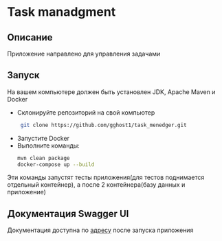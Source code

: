 # Task manadgment
## Описание
Приложение направлено для управления задачами
## Запуск
На вашем компьютере должен быть установлен JDK, Apache Maven и Docker
- Склонируйте репозиторий на свой компьютер
  ```bash
   git clone https://github.com/gghost1/task_menedger.git
- Запустите Docker
- Выполните команды:
  ```bash
  mvn clean package
  docker-compose up --build
Эти команды запустят тесты приложения(для тестов поднимается отдельный контейнер), а после 2 контейнера(базу данных и приложение)
## Документация Swagger UI
Документация доступна по [адресу](http://localhost:8080/swagger-ui/index.html) после запуска приложения
